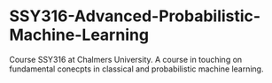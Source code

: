 # SSY316-Advanced-Probabilistic-Machine-Learning
Course SSY316 at Chalmers University. A course in touching on fundamental conecpts in classical and probabilistic machine learning.
